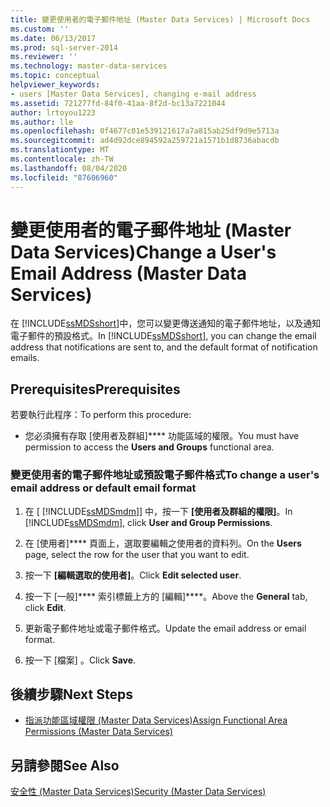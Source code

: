 ```yaml
---
title: 變更使用者的電子郵件地址 (Master Data Services) | Microsoft Docs
ms.custom: ''
ms.date: 06/13/2017
ms.prod: sql-server-2014
ms.reviewer: ''
ms.technology: master-data-services
ms.topic: conceptual
helpviewer_keywords:
- users [Master Data Services], changing e-mail address
ms.assetid: 721277fd-84f0-41aa-8f2d-bc13a7221044
author: lrtoyou1223
ms.author: lle
ms.openlocfilehash: 0f4677c01e539121617a7a815ab25df9d9e5713a
ms.sourcegitcommit: ad4d92dce894592a259721a1571b1d8736abacdb
ms.translationtype: MT
ms.contentlocale: zh-TW
ms.lasthandoff: 08/04/2020
ms.locfileid: "87606960"
---
```

# <a name="change-a-user39s-email-address-master-data-services"></a><span data-ttu-id="e7285-102">變更使用者的電子郵件地址 (Master Data Services)</span><span class="sxs-lookup"><span data-stu-id="e7285-102">Change a User&#39;s Email Address (Master Data Services)</span></span>
  <span data-ttu-id="e7285-103">在 [!INCLUDE[ssMDSshort](../includes/ssmdsshort-md.md)]中，您可以變更傳送通知的電子郵件地址，以及通知電子郵件的預設格式。</span><span class="sxs-lookup"><span data-stu-id="e7285-103">In [!INCLUDE[ssMDSshort](../includes/ssmdsshort-md.md)], you can change the email address that notifications are sent to, and the default format of notification emails.</span></span>  
  
## <a name="prerequisites"></a><span data-ttu-id="e7285-104">Prerequisites</span><span class="sxs-lookup"><span data-stu-id="e7285-104">Prerequisites</span></span>  
 <span data-ttu-id="e7285-105">若要執行此程序：</span><span class="sxs-lookup"><span data-stu-id="e7285-105">To perform this procedure:</span></span>  
  
-   <span data-ttu-id="e7285-106">您必須擁有存取 [使用者及群組]\*\*\*\* 功能區域的權限。</span><span class="sxs-lookup"><span data-stu-id="e7285-106">You must have permission to access the **Users and Groups** functional area.</span></span>  
  
### <a name="to-change-a-users-email-address-or-default-email-format"></a><span data-ttu-id="e7285-107">變更使用者的電子郵件地址或預設電子郵件格式</span><span class="sxs-lookup"><span data-stu-id="e7285-107">To change a user's email address or default email format</span></span>  
  
1.  <span data-ttu-id="e7285-108">在 [ [!INCLUDE[ssMDSmdm](../includes/ssmdsmdm-md.md)]] 中，按一下 **[使用者及群組的權限]**。</span><span class="sxs-lookup"><span data-stu-id="e7285-108">In [!INCLUDE[ssMDSmdm](../includes/ssmdsmdm-md.md)], click **User and Group Permissions**.</span></span>  
  
2.  <span data-ttu-id="e7285-109">在 [使用者]\*\*\*\* 頁面上，選取要編輯之使用者的資料列。</span><span class="sxs-lookup"><span data-stu-id="e7285-109">On the **Users** page, select the row for the user that you want to edit.</span></span>  
  
3.  <span data-ttu-id="e7285-110">按一下 **[編輯選取的使用者]**。</span><span class="sxs-lookup"><span data-stu-id="e7285-110">Click **Edit selected user**.</span></span>  
  
4.  <span data-ttu-id="e7285-111">按一下 [一般]\*\*\*\* 索引標籤上方的 [編輯]\*\*\*\*。</span><span class="sxs-lookup"><span data-stu-id="e7285-111">Above the **General** tab, click **Edit**.</span></span>  
  
5.  <span data-ttu-id="e7285-112">更新電子郵件地址或電子郵件格式。</span><span class="sxs-lookup"><span data-stu-id="e7285-112">Update the email address or email format.</span></span>  
  
6.  <span data-ttu-id="e7285-113">按一下 [檔案] 。</span><span class="sxs-lookup"><span data-stu-id="e7285-113">Click **Save**.</span></span>  
  
## <a name="next-steps"></a><span data-ttu-id="e7285-114">後續步驟</span><span class="sxs-lookup"><span data-stu-id="e7285-114">Next Steps</span></span>  
  
-   [<span data-ttu-id="e7285-115">指派功能區域權限 &#40;Master Data Services&#41;</span><span class="sxs-lookup"><span data-stu-id="e7285-115">Assign Functional Area Permissions &#40;Master Data Services&#41;</span></span>](assign-functional-area-permissions-master-data-services.md)  
  
## <a name="see-also"></a><span data-ttu-id="e7285-116">另請參閱</span><span class="sxs-lookup"><span data-stu-id="e7285-116">See Also</span></span>  
 [<span data-ttu-id="e7285-117">安全性 &#40;Master Data Services&#41;</span><span class="sxs-lookup"><span data-stu-id="e7285-117">Security &#40;Master Data Services&#41;</span></span>](../../2014/master-data-services/security-master-data-services.md)  
  
  
